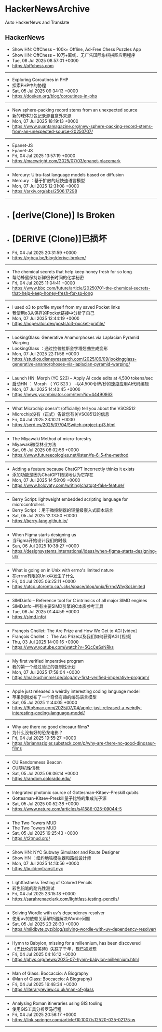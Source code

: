# HackerNewsArchive
Auto HackerNews and Translate

## HackerNews
* Show HN: OffChess – 100k+ Offline, Ad-Free Chess Puzzles App
* Show HN: OffChess – 10万+离线、无广告国际象棋拼图应用程序
* Tue, 08 Jul 2025 08:57:01 +0000
* https://offchess.com
----
* Exploring Coroutines in PHP
* 探索PHP中的协程
* Sat, 05 Jul 2025 09:34:13 +0000
* https://doeken.org/blog/coroutines-in-php
----
* New sphere-packing record stems from an unexpected source
* 新的球体打包记录源自意外来源
* Mon, 07 Jul 2025 18:19:13 +0000
* https://www.quantamagazine.org/new-sphere-packing-record-stems-from-an-unexpected-source-20250707/
----
* Epanet-JS
* Epanet-JS
* Fri, 04 Jul 2025 13:57:19 +0000
* https://macwright.com/2025/07/03/epanet-placemark
----
* Mercury: Ultra-fast language models based on diffusion
* Mercury ：基于扩散的超快速语言模型
* Mon, 07 Jul 2025 12:31:08 +0000
* https://arxiv.org/abs/2506.17298
----
* # [derive(Clone)] Is Broken
* # [DERIVE (Clone)]已损坏
* Fri, 04 Jul 2025 20:31:59 +0000
* https://rgbcu.be/blog/derive-broken/
----
* The chemical secrets that help keep honey fresh for so long
* 帮助蜂蜜保持新鲜很长时间的化学秘密
* Fri, 04 Jul 2025 11:04:41 +0000
* https://www.bbc.com/future/article/20250701-the-chemical-secrets-that-help-keep-honey-fresh-for-so-long
----
* I used o3 to profile myself from my saved Pocket links
* 我使用o3从保存的Pocket链接中分析了自己
* Mon, 07 Jul 2025 12:44:19 +0000
* https://noperator.dev/posts/o3-pocket-profile/
----
* LookingGlass: Generative Anamorphoses via Laplacian Pyramid Warping
* LookingGlass ：通过拉普拉斯金字塔翘曲生成变形
* Mon, 07 Jul 2025 22:11:58 +0000
* https://studios.disneyresearch.com/2025/06/09/lookingglass-generative-anamorphoses-via-laplacian-pyramid-warping/
----
* Launch HN: Morph (YC S23) – Apply AI code edits at 4,500 tokens/sec
* 启动HN ： Morph （ YC S23 ） –以4,500令牌/秒的速度应用AI代码编辑
* Mon, 07 Jul 2025 14:40:45 +0000
* https://news.ycombinator.com/item?id=44490863
----
* What Microchip doesn't (officially) tell you about the VSC8512
* Microchip没有（正式）告诉您有关VSC8512的信息
* Fri, 04 Jul 2025 23:10:11 +0000
* https://serd.es/2025/07/04/Switch-project-pt3.html
----
* The Miyawaki Method of micro-forestry
* Miyawaki微型林业方法
* Sat, 05 Jul 2025 08:02:56 +0000
* https://www.futureecologies.net/listen/fe-6-5-the-method
----
* Adding a feature because ChatGPT incorrectly thinks it exists
* 添加功能是因为ChatGPT错误地认为它存在
* Mon, 07 Jul 2025 14:58:09 +0000
* https://www.holovaty.com/writing/chatgpt-fake-feature/
----
* Berry Script: lightweight embedded scripting language for microcontrollers
* Berry Script ：用于微控制器的轻量级嵌入式脚本语言
* Sat, 05 Jul 2025 12:13:50 +0000
* https://berry-lang.github.io/
----
* When Figma starts designing us
* 当Figma开始设计我们的时候
* Sun, 06 Jul 2025 10:38:27 +0000
* https://designsystems.international/ideas/when-figma-starts-designing-us/
----
* What is going on in Unix with errno's limited nature
* 在errno有限的Unix中发生了什么
* Fri, 04 Jul 2025 06:25:11 +0000
* https://utcc.utoronto.ca/~cks/space/blog/unix/ErrnoWhySoLimited
----
* SIMD.info – Reference tool for C intrinsics of all major SIMD engines
* SIMD.info –所有主要SIMD引擎的C本质参考工具
* Tue, 08 Jul 2025 01:44:59 +0000
* https://simd.info/
----
* François Chollet: The Arc Prize and How We Get to AGI [video]
* François Chollet ： The Arc Prize以及我们如何获得AGI [视频]
* Thu, 03 Jul 2025 14:00:16 +0000
* https://www.youtube.com/watch?v=5QcCeSsNRks
----
* My first verified imperative program
* 我的第一个经过验证的强制性计划
* Mon, 07 Jul 2025 17:58:04 +0000
* https://markushimmel.de/blog/my-first-verified-imperative-program/
----
* Apple just released a weirdly interesting coding language model
* 苹果刚刚发布了一个奇怪有趣的编码语言模型
* Sat, 05 Jul 2025 11:44:05 +0000
* https://9to5mac.com/2025/07/04/apple-just-released-a-weirdly-interesting-coding-language-model/
----
* Why are there no good dinosaur films?
* 为什么没有好的恐龙电影？
* Fri, 04 Jul 2025 19:55:27 +0000
* https://briannazigler.substack.com/p/why-are-there-no-good-dinosaur-films
----
* CU Randomness Beacon
* CU随机性信标
* Sat, 05 Jul 2025 09:06:14 +0000
* https://random.colorado.edu/
----
* Integrated photonic source of Gottesman–Kitaev–Preskill qubits
* Gottesman-Kitaev-Preskill量子比特的集成光子源
* Sat, 05 Jul 2025 00:52:38 +0000
* https://www.nature.com/articles/s41586-025-09044-5
----
* The Two Towers MUD
* The Two Towers MUD
* Sat, 05 Jul 2025 19:25:43 +0000
* https://t2tmud.org/
----
* Show HN: NYC Subway Simulator and Route Designer
* Show HN ：纽约地铁模拟器和路线设计师
* Mon, 07 Jul 2025 14:13:56 +0000
* https://buildmytransit.nyc
----
* Lightfastness Testing of Colored Pencils
* 彩色铅笔的耐光性测试
* Fri, 04 Jul 2025 23:15:18 +0000
* https://sarahrenaeclark.com/lightfast-testing-pencils/
----
* Solving Wordle with uv's dependency resolver
* 使用uv的依赖关系解析器解决Wordle问题
* Sat, 05 Jul 2025 23:28:30 +0000
* https://mildbyte.xyz/blog/solving-wordle-with-uv-dependency-resolver/
----
* Hymn to Babylon, missing for a millennium, has been discovered
* 《巴比伦的赞美诗》失踪了千年，现已被发现
* Fri, 04 Jul 2025 04:16:12 +0000
* https://phys.org/news/2025-07-hymn-babylon-millennium.html
----
* Man of Glass: Boccaccio: A Biography
* 《Man of Glass: Boccaccio: A Biography》
* Fri, 04 Jul 2025 16:48:34 +0000
* https://literaryreview.co.uk/man-of-glass
----
* Analysing Roman itineraries using GIS tooling
* 使用GIS工具分析罗马行程
* Fri, 04 Jul 2025 20:56:17 +0000
* https://link.springer.com/article/10.1007/s12520-025-02175-w
----

